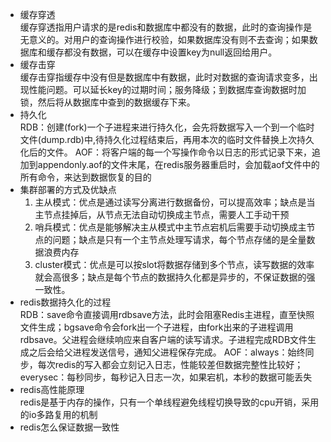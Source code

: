 + 缓存穿透  
缓存穿透指用户请求的是redis和数据库中都没有的数据，此时的查询操作是无意义的。对用户的查询操作进行校验，如果数据库没有则不去查询；如果数据库和缓存都没有数据，可以在缓存中设置key为null返回给用户。
+ 缓存击穿  
缓存击穿指缓存中没有但是数据库中有数据，此时对数据的查询请求变多，出现性能问题。可以延长key的过期时间；服务降级；到数据库查询数据时加锁，然后将从数据库中查到的数据缓存下来。
+ 持久化  
RDB：创建(fork)一个子进程来进行持久化，会先将数据写入一个到一个临时文件(dump.rdb)中,待持久化过程结束后，再用本次的临时文件替换上次持久化后的文件。
AOF：将客户端的每一个写操作命令以日志的形式记录下来，追加到appendonly.aof的文件末尾，在redis服务器重启时，会加载aof文件中的所有命令，来达到数据恢复的目的
+ 集群部署的方式及优缺点  
   1. 主从模式：优点是通过读写分离进行数据备份，可以提高效率；缺点是当主节点挂掉后，从节点无法自动切换成主节点，需要人工手动干预
   2. 哨兵模式：优点是能够解决主从模式中主节点宕机后需要手动切换成主节点的问题；缺点是只有一个主节点处理写请求，每个节点存储的是全量数据浪费内存
   3. cluster模式：优点是可以按slot将数据存储到多个节点，读写数据的效率就会高很多；缺点是每个节点的数据持久化都是异步的，不保证数据的强一致性。
+ redis数据持久化的过程  
RDB：save命令直接调用rdbsave方法，此时会阻塞Redis主进程，直至快照文件生成；bgsave命令会fork出一个子进程，由fork出来的子进程调用rdbsave。父进程会继续响应来自客户端的读写请求。子进程完成RDB文件生成之后会给父进程发送信号，通知父进程保存完成。
AOF：always：始终同步，每次redis的写入都会立刻记入日志，性能较差但数据完整性比较好；everysec：每秒同步，每秒记入日志一次，如果宕机，本秒的数据可能丢失
+ redis高性能原理  
redis是基于内存的操作，只有一个单线程避免线程切换导致的cpu开销，采用的io多路复用的机制
+ redis怎么保证数据一致性